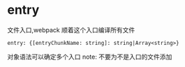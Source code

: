 # entry

文件入口,webpack 顺着这个入口编译所有文件

```
entry: {[entryChunkName: string]: string|Array<string>}
```

对象语法可以确定多个入口
note: 不要为不是入口的文件添加
